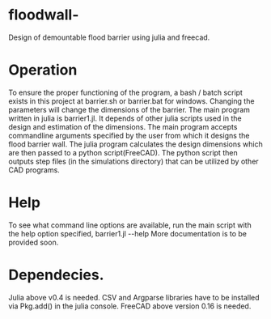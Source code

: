 # floodwall-
Design of demountable flood barrier using julia and freecad.
# Operation
To ensure the proper functioning of the program, a bash / batch script exists in this project at barrier.sh or barrier.bat for windows.
Changing the parameters will change the dimensions of the barrier.
The main program written in julia is barrier1.jl. It depends of other julia scripts used in the design and estimation of the dimensions.
The main program accepts commandline arguments specified by the user from which it designs the flood barrier wall.
The julia program calculates the design dimensions which are then passed to a python script(FreeCAD).
The python script then outputs step files (in the simulations directory) that can be utilized by other CAD programs.
# Help
To see what command line options are available, run the main script with the help option specified,
  barrier1.jl --help
More documentation is to be provided soon.
# Dependecies.
Julia above v0.4 is needed.
CSV and Argparse libraries have to be installed via Pkg.add() in the julia console.
FreeCAD above version 0.16 is needed.




